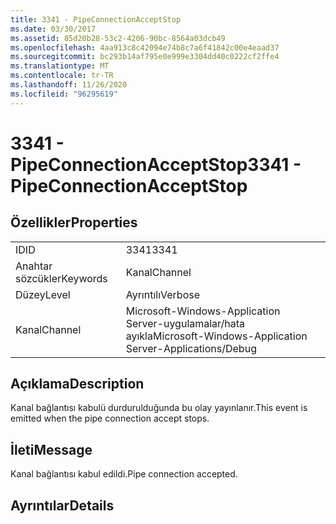 ```yaml
---
title: 3341 - PipeConnectionAcceptStop
ms.date: 03/30/2017
ms.assetid: 85d20b28-53c2-4206-90bc-8564a03dcb49
ms.openlocfilehash: 4aa913c8c42094e74b8c7a6f41842c00e4eaad37
ms.sourcegitcommit: bc293b14af795e0e999e3304dd40c0222cf2ffe4
ms.translationtype: MT
ms.contentlocale: tr-TR
ms.lasthandoff: 11/26/2020
ms.locfileid: "96295619"
---
```

# <a name="3341---pipeconnectionacceptstop"></a><span data-ttu-id="e2f02-102">3341 - PipeConnectionAcceptStop</span><span class="sxs-lookup"><span data-stu-id="e2f02-102">3341 - PipeConnectionAcceptStop</span></span>

## <a name="properties"></a><span data-ttu-id="e2f02-103">Özellikler</span><span class="sxs-lookup"><span data-stu-id="e2f02-103">Properties</span></span>  
  
|||  
|-|-|  
|<span data-ttu-id="e2f02-104">ID</span><span class="sxs-lookup"><span data-stu-id="e2f02-104">ID</span></span>|<span data-ttu-id="e2f02-105">3341</span><span class="sxs-lookup"><span data-stu-id="e2f02-105">3341</span></span>|  
|<span data-ttu-id="e2f02-106">Anahtar sözcükler</span><span class="sxs-lookup"><span data-stu-id="e2f02-106">Keywords</span></span>|<span data-ttu-id="e2f02-107">Kanal</span><span class="sxs-lookup"><span data-stu-id="e2f02-107">Channel</span></span>|  
|<span data-ttu-id="e2f02-108">Düzey</span><span class="sxs-lookup"><span data-stu-id="e2f02-108">Level</span></span>|<span data-ttu-id="e2f02-109">Ayrıntılı</span><span class="sxs-lookup"><span data-stu-id="e2f02-109">Verbose</span></span>|  
|<span data-ttu-id="e2f02-110">Kanal</span><span class="sxs-lookup"><span data-stu-id="e2f02-110">Channel</span></span>|<span data-ttu-id="e2f02-111">Microsoft-Windows-Application Server-uygulamalar/hata ayıkla</span><span class="sxs-lookup"><span data-stu-id="e2f02-111">Microsoft-Windows-Application Server-Applications/Debug</span></span>|  
  
## <a name="description"></a><span data-ttu-id="e2f02-112">Açıklama</span><span class="sxs-lookup"><span data-stu-id="e2f02-112">Description</span></span>  

 <span data-ttu-id="e2f02-113">Kanal bağlantısı kabulü durdurulduğunda bu olay yayınlanır.</span><span class="sxs-lookup"><span data-stu-id="e2f02-113">This event is emitted when the pipe connection accept stops.</span></span>  
  
## <a name="message"></a><span data-ttu-id="e2f02-114">İleti</span><span class="sxs-lookup"><span data-stu-id="e2f02-114">Message</span></span>  

 <span data-ttu-id="e2f02-115">Kanal bağlantısı kabul edildi.</span><span class="sxs-lookup"><span data-stu-id="e2f02-115">Pipe connection accepted.</span></span>  
  
## <a name="details"></a><span data-ttu-id="e2f02-116">Ayrıntılar</span><span class="sxs-lookup"><span data-stu-id="e2f02-116">Details</span></span>
